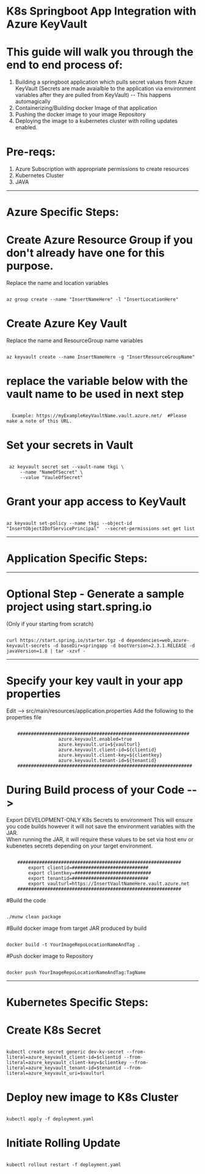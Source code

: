 # K8s Springboot App Integration with Azure KeyVault


# This guide will walk you through the end to end process of: 
1. Building a springboot application which pulls secret values from Azure KeyVault 
    (Secrets are made avaialble to the application via environment variables after they are pulled from KeyVault)  -- This happens automagically 
2. Containerizing/Building docker Image of that application
3. Pushing the docker image to your image Repository
4. Deploying the image to a kubernetes cluster with rolling updates enabled.   


# Pre-reqs: 
1.  Azure Subscription with appropriate permissions to create resources
2.  Kubernetes Cluster 
3.  JAVA 
---------------------------------------------------------------------------------------------------------------------------------------


# Azure Specific Steps: 


# Create Azure Resource Group if you don't already have one for this purpose.   
Replace the name and location variables 
<pre><code>
az group create --name "InsertNameHere" -l "InsertLocationHere"    
</code></pre>

# Create Azure Key Vault  
Replace the name and ResourceGroup name variables
<pre><code>
az keyvault create --name InsertNameHere -g "InsertResourceGroupName"   
</code></pre>

#  replace the variable below with the vault name to be used in next step
<pre><code>
  Example: https://myExampleKeyVaultName.vault.azure.net/  #Please make a note of this URL.   
</code></pre>

# Set your secrets in Vault 
<pre><code>
 az keyvault secret set --vault-name tkgi \
     --name "NameOfSecret" \
     --value "VauleOfSecret"
</code></pre>


# Grant your app access to KeyVault 
<pre><code>
az keyvault set-policy --name tkgi --object-id "InsertObjectIDofServicePrincipal"  --secret-permissions set get list
</code></pre>

---------------------------------------------------------------------------------------------------------------------------------------

# Application Specific Steps: 

-------------------------------------------------
# Optional Step  - Generate a sample project using start.spring.io 
(Only if your starting from scratch) 
<pre><code>
curl https://start.spring.io/starter.tgz -d dependencies=web,azure-keyvault-secrets -d baseDir=springapp -d bootVersion=2.3.1.RELEASE -d javaVersion=1.8 | tar -xzvf -
</code></pre>
-------------------------------------------------


# Specify your key vault in your app properties 
 Edit —>  src/main/resources/application.properties
 Add the following to the properties file
 <pre><code>
    ###############################################################
                   azure.keyvault.enabled=true
                   azure.keyvault.uri=${vaulturl}
                   azure.keyvault.client-id=${clientid}
                   azure.keyvault.client-key=${clientkey}
                   azure.keyvault.tenant-id=${tenantid}
    ################################################################
</code></pre>


# During Build process of your Code --> 
 Export DEVELOPMENT-ONLY K8s Secrets to environment 
 This will ensure you code builds however it will not save the environment variables with the JAR.   
 When running the JAR, it will require these values to be set via host env or kubenetes secrets depending on your target environment.  
 
 <pre><code>
    ############################################################    
        export clientid=############################
        export clientkey=############################
        export tenantid=############################
        export vaulturl=https://InsertVaultNameHere.vault.azure.net
    ############################################################    
</code></pre>

#Build the code
 <pre><code>
./mvnw clean package 
</code></pre>


#Build docker image from target JAR produced by build
 <pre><code>
docker build -t YourImageRepoLocationNameAndTag .
</code></pre>

#Push docker image to Repository 
 <pre><code>
docker push YourImageRepoLocationNameAndTag:TagName
</code></pre>

---------------------------------------------------------------------------------------------------------------------------------------


# Kubernetes Specific Steps: 


# Create K8s Secret 
 <pre><code>
kubectl create secret generic dev-kv-secret --from-literal=azure_keyvault_client-id=$clientid --from-literal=azure_keyvault_client-key=$clientkey --from-literal=azure_keyvault_tenant-id=$tenantid --from-literal=azure_keyvault_uri=$vaulturl
</code></pre>


# Deploy new image to K8s Cluster 
 <pre><code>
kubectl apply -f deployment.yaml
</code></pre>


# Initiate Rolling Update 
 <pre><code>
kubectl rollout restart -f deployment.yaml
</code></pre>
